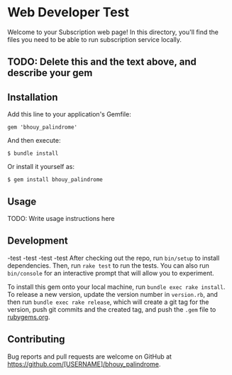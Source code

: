 # Web Developer Test

Welcome to your Subscription web page! In this directory, you'll find the files you need to be able to run subscription service locally.

TODO: Delete this and the text above, and describe your gem
---
## Installation

Add this line to your application's Gemfile:

```
gem 'bhouy_palindrome'
```

And then execute:

    $ bundle install

Or install it yourself as:

    $ gem install bhouy_palindrome

## Usage

TODO: Write usage instructions here

## Development
-test
-test
-test
-test
After checking out the repo, run `bin/setup` to install dependencies. Then, run `rake test` to run the tests. You can also run `bin/console` for an interactive prompt that will allow you to experiment.

To install this gem onto your local machine, run `bundle exec rake install`. To release a new version, update the version number in `version.rb`, and then run `bundle exec rake release`, which will create a git tag for the version, push git commits and the created tag, and push the `.gem` file to [rubygems.org](https://rubygems.org).

## Contributing

Bug reports and pull requests are welcome on GitHub at https://github.com/[USERNAME]/bhouy_palindrome.
